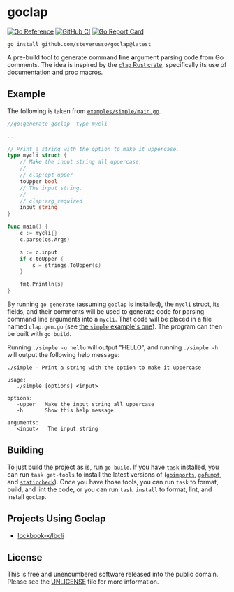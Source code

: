 # goclap

[![Go Reference](https://pkg.go.dev/badge/github.com/steverusso/goclap.svg)](https://pkg.go.dev/github.com/steverusso/goclap)
[![GitHub CI](https://github.com/steverusso/goclap/actions/workflows/ci.yaml/badge.svg)](https://github.com/steverusso/goclap/actions/workflows/ci.yaml)
[![Go Report Card](https://goreportcard.com/badge/github.com/steverusso/goclap)](https://goreportcard.com/report/github.com/steverusso/goclap)

```
go install github.com/steverusso/goclap@latest
```

A pre-build tool to generate **c**ommand **l**ine **a**rgument **p**arsing code from Go
comments. The idea is inspired by the [`clap` Rust
crate](https://github.com/clap-rs/clap), specifically its use of documentation and proc
macros.

## Example

The following is taken from [`examples/simple/main.go`](./examples/simple/main.go).

```go
//go:generate goclap -type mycli

...

// Print a string with the option to make it uppercase.
type mycli struct {
	// Make the input string all uppercase.
	//
	// clap:opt upper
	toUpper bool
	// The input string.
	//
	// clap:arg_required
	input string
}

func main() {
	c := mycli{}
	c.parse(os.Args)

	s := c.input
	if c.toUpper {
		s = strings.ToUpper(s)
	}

	fmt.Println(s)
}
```

By running `go generate` (assuming `goclap` is installed), the `mycli` struct, its fields,
and their comments will be used to generate code for parsing command line arguments into a
`mycli`. That code will be placed in a file named `clap.gen.go` (see [the `simple`
example's one](./examples/simple/clap.gen.go)). The program can then be built with `go
build`.

Running `./simple -u hello` will output "HELLO", and running `./simple -h` will output the
following help message:

```
./simple - Print a string with the option to make it uppercase

usage:
   ./simple [options] <input>

options:
   -upper   Make the input string all uppercase
   -h       Show this help message

arguments:
   <input>   The input string
```

## Building

To just build the project as is, run `go build`. If you have
[`task`](https://github.com/go-task/task) installed, you can run `task get-tools` to
install the latest versions of
([`goimports`](https://pkg.go.dev/golang.org/x/tools/cmd/goimports),
[`gofumpt`](https://github.com/mvdan/gofumpt), and
[`staticcheck`](https://staticcheck.io/)). Once you have those tools, you can run `task`
to format, build, and lint the code, or you can run `task install` to format, lint, and
install `goclap`.

## Projects Using Goclap

* [lockbook-x/lbcli](https://github.com/steverusso/lockbook-x/tree/master/lbcli)

## License

This is free and unencumbered software released into the public domain. Please
see the [UNLICENSE](./UNLICENSE) file for more information.
